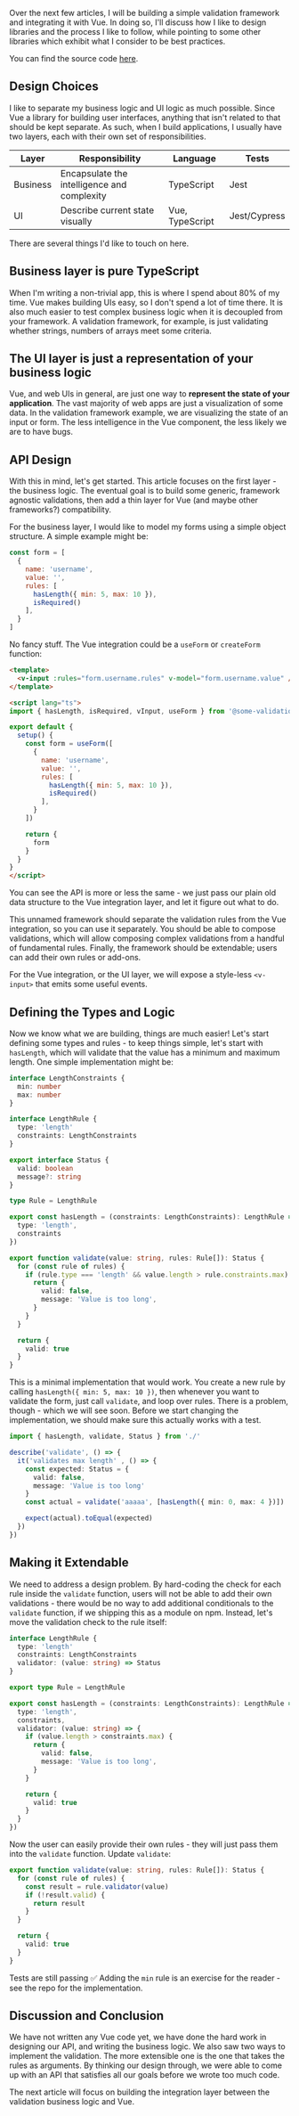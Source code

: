 Over the next few articles, I will be building a simple validation framework and integrating it with Vue. In doing so, I'll discuss how I like to design libraries and the process I like to follow, while pointing to some other libraries which exhibit what I consider to be best practices.

You can find the source code [here](https://github.com/lmiller1990/vue-validate-example).

## Design Choices

I like to separate my business logic and UI logic as much possible. Since Vue a library for building user interfaces, anything that isn't related to that should be kept separate. As such, when I build applications, I usually have two layers, each with their own set of responsibilities.

Layer | Responsibility | Language | Tests
----- | ------ | ------- | ------- |
Business | Encapsulate the intelligence and complexity | TypeScript | Jest
UI | Describe current state visually | Vue, TypeScript | Jest/Cypress

There are several things I'd like to touch on here.

## Business layer is pure TypeScript

When I'm writing a non-trivial app, this is where I spend about 80% of my time. Vue makes building UIs easy, so I don't spend a lot of time there. It is also much easier to test complex business logic when it is decoupled from your framework. A validation framework, for example, is just validating whether strings, numbers of arrays meet some criteria.

## The UI layer is just a representation of your business logic

Vue, and web UIs in general, are just one way to **represent the state of your application**. The vast majority of web apps are just a visualization of some data. In the validation framework example, we are visualizing the state of an input or form. The less intelligence in the Vue component, the less likely we are to have bugs.

## API Design

With this in mind, let's get started. This article focuses on the first layer - the business logic. The eventual goal is to build some generic, framework agnostic validations, then add a thin layer for Vue (and maybe other frameworks?) compatibility.

For the business layer, I would like to model my forms using a simple object structure. A simple example might be:

```js
const form = [
  {
    name: 'username',
    value: '',
    rules: [
      hasLength({ min: 5, max: 10 }),
      isRequired()
    ],
  }
]
```

No fancy stuff. The Vue integration could be a `useForm` or `createForm` function:

```html
<template>
  <v-input :rules="form.username.rules" v-model="form.username.value" />
</template>

<script lang="ts">
import { hasLength, isRequired, vInput, useForm } from '@some-validation-package/vue'

export default {
  setup() {
    const form = useForm([
      {
        name: 'username',
        value: '',
        rules: [
          hasLength({ min: 5, max: 10 }),
          isRequired()
        ],
      }
    ])

    return {
      form
    }
  }
}
</script>
```

You can see the API is more or less the same - we just pass our plain old data structure to the Vue integration layer, and let it figure out what to do.

This unnamed framework should separate the validation rules from the Vue integration, so you can use it separately. You should be able to compose validations, which will allow composing complex validations from a handful of fundamental rules. Finally, the framework should be extendable; users can add their own rules or add-ons.

For the Vue integration, or the UI layer, we will expose a style-less `<v-input>` that emits some useful events.

## Defining the Types and Logic

Now we know what we are building, things are much easier! Let's start defining some types and rules - to keep things simple, let's start with `hasLength`, which will validate that the value has a minimum and maximum length. One simple implementation might be:

```ts
interface LengthConstraints {
  min: number
  max: number
}

interface LengthRule {
  type: 'length'
  constraints: LengthConstraints
}

export interface Status {
  valid: boolean
  message?: string
}

type Rule = LengthRule

export const hasLength = (constraints: LengthConstraints): LengthRule => ({
  type: 'length',
  constraints
})

export function validate(value: string, rules: Rule[]): Status {
  for (const rule of rules) {
    if (rule.type === 'length' && value.length > rule.constraints.max) {
      return {
        valid: false,
        message: 'Value is too long',
      }
    }
  }

  return {
    valid: true
  }
}
```

This is a minimal implementation that would work. You create a new rule by calling `hasLength({ min: 5, max: 10 })`, then whenever you want to validate the form, just call `validate`, and loop over rules. There is a problem, though - which we will see soon. Before we start changing the implementation, we should make sure this actually works with a test.

```ts
import { hasLength, validate, Status } from './'

describe('validate', () => {
  it('validates max length' , () => {
    const expected: Status = {
      valid: false,
      message: 'Value is too long'
    }
    const actual = validate('aaaaa', [hasLength({ min: 0, max: 4 })])

    expect(actual).toEqual(expected)
  })
})
```

## Making it Extendable

We need to address a design problem. By hard-coding the check for each rule inside the `validate` function, users will not be able to add their own validations - there would be no way to add additional conditionals to the `validate` function, if we shipping this as a module on npm. Instead, let's move the validation check to the rule itself:

```ts
interface LengthRule {
  type: 'length'
  constraints: LengthConstraints
  validator: (value: string) => Status
}

export type Rule = LengthRule

export const hasLength = (constraints: LengthConstraints): LengthRule => ({
  type: 'length',
  constraints,
  validator: (value: string) => {
    if (value.length > constraints.max) {
      return {
        valid: false,
        message: 'Value is too long',
      }
    }

    return {
      valid: true
    }
  }
})
```

Now the user can easily provide their own rules - they will just pass them into the `validate` function. Update `validate`:

```ts
export function validate(value: string, rules: Rule[]): Status {
  for (const rule of rules) {
    const result = rule.validator(value)
    if (!result.valid) {
      return result
    }
  }

  return {
    valid: true
  }
}
```

Tests are still passing ✅ Adding the `min` rule is an exercise for the reader - see the repo for the implementation.

## Discussion and Conclusion

We have not written any Vue code yet, we have done the hard work in designing our API, and writing the business logic. We also saw two ways to implement the validation. The more extensible one is the one that takes the rules as arguments. By thinking our design through, we were able to come up with an API that satisfies all our goals before we wrote too much code.

The next article will focus on building the integration layer between the validation business logic and Vue.
